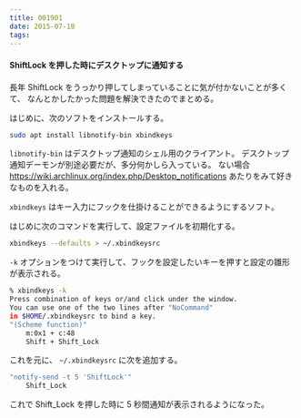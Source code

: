 ```yaml
---
title: 001901
date: 2015-07-18
tags:
---
```


#### ShiftLock を押した時にデスクトップに通知する

長年 ShiftLock をうっかり押してしまっていることに気が付かないことが多くて、
なんとかしたかった問題を解決できたのでまとめる。

はじめに、次のソフトをインストールする。

```sh
sudo apt install libnotify-bin xbindkeys
```

`libnotify-bin` はデスクトップ通知のシェル用のクライアント。
デスクトップ通知デーモンが別途必要だが、多分何かしら入っている。
ない場合 https://wiki.archlinux.org/index.php/Desktop_notifications あたりをみて好きなものを入れる。

`xbindkeys` はキー入力にフックを仕掛けることができるようにするソフト。

はじめに次のコマンドを実行して、設定ファイルを初期化する。

```sh
xbindkeys --defaults > ~/.xbindkeysrc
```

`-k` オプションをつけて実行して、フックを設定したいキーを押すと設定の雛形が表示される。

```sh
% xbindkeys -k
Press combination of keys or/and click under the window.
You can use one of the two lines after "NoCommand"
in $HOME/.xbindkeysrc to bind a key.
"(Scheme function)"
    m:0x1 + c:48
    Shift + Shift_Lock
```

これを元に、 `~/.xbindkeysrc` に次を追加する。

```sh
"notify-send -t 5 'ShiftLock'"
    Shift_Lock
```

これで Shift_Lock を押した時に 5 秒間通知が表示されるようになった。
